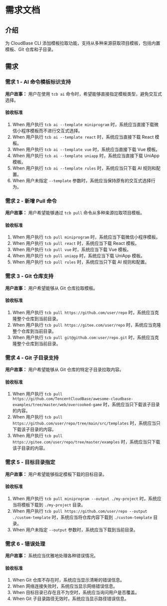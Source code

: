 # 需求文档

## 介绍

为 CloudBase CLI 添加模板拉取功能，支持从多种来源获取项目模板，包括内置模板、Git 仓库和子目录。

## 需求

### 需求 1 - AI 命令模板标识支持

**用户故事：** 用户在使用 `tcb ai` 命令时，希望能够直接指定模板类型，避免交互式选择。

#### 验收标准

1. When 用户执行 `tcb ai --template miniprogram` 时，系统应当直接下载微信小程序模板而不进行交互式选择。
2. When 用户执行 `tcb ai --template react` 时，系统应当直接下载 React 模板。
3. When 用户执行 `tcb ai --template vue` 时，系统应当直接下载 Vue 模板。
4. When 用户执行 `tcb ai --template uniapp` 时，系统应当直接下载 UniApp 模板。
5. When 用户执行 `tcb ai --template rules` 时，系统应当只下载 AI 规则和配置。
6. When 用户未指定 `--template` 参数时，系统应当保持原有的交互式选择行为。

### 需求 2 - 新增 Pull 命令

**用户故事：** 用户希望能够通过 `tcb pull` 命令从多种来源拉取项目模板。

#### 验收标准

1. When 用户执行 `tcb pull miniprogram` 时，系统应当下载微信小程序模板。
2. When 用户执行 `tcb pull react` 时，系统应当下载 React 模板。
3. When 用户执行 `tcb pull vue` 时，系统应当下载 Vue 模板。
4. When 用户执行 `tcb pull uniapp` 时，系统应当下载 UniApp 模板。
5. When 用户执行 `tcb pull rules` 时，系统应当只下载 AI 规则和配置。

### 需求 3 - Git 仓库支持

**用户故事：** 用户希望能够从 Git 仓库拉取模板。

#### 验收标准

1. When 用户执行 `tcb pull https://github.com/user/repo` 时，系统应当克隆整个仓库到当前目录。
2. When 用户执行 `tcb pull https://gitee.com/user/repo` 时，系统应当克隆整个仓库到当前目录。
3. When 用户执行 `tcb pull git@github.com:user/repo.git` 时，系统应当克隆整个仓库到当前目录。

### 需求 4 - Git 子目录支持

**用户故事：** 用户希望能够从 Git 仓库的特定子目录拉取内容。

#### 验收标准

1. When 用户执行 `tcb pull https://github.com/TencentCloudBase/awesome-cloudbase-examples/tree/master/web/overcooked-game` 时，系统应当只下载该子目录的内容。
2. When 用户执行 `tcb pull https://github.com/user/repo/tree/main/src/templates` 时，系统应当只下载该子目录的内容。
3. When 用户执行 `tcb pull https://gitee.com/user/repo/tree/master/examples` 时，系统应当只下载该子目录的内容。

### 需求 5 - 目标目录指定

**用户故事：** 用户希望能够指定模板下载的目标目录。

#### 验收标准

1. When 用户执行 `tcb pull miniprogram --output ./my-project` 时，系统应当将模板下载到 `./my-project` 目录。
2. When 用户执行 `tcb pull https://github.com/user/repo --output ./custom-template` 时，系统应当将仓库内容下载到 `./custom-template` 目录。
3. When 用户未指定 `--output` 参数时，系统应当下载到当前目录。

### 需求 6 - 错误处理

**用户故事：** 系统应当优雅地处理各种错误情况。

#### 验收标准

1. When Git 仓库不存在时，系统应当显示清晰的错误信息。
2. When 网络连接失败时，系统应当显示网络错误信息。
3. When 目标目录已存在且不为空时，系统应当询问用户是否覆盖。
4. When Git 子目录路径无效时，系统应当显示路径错误信息。
